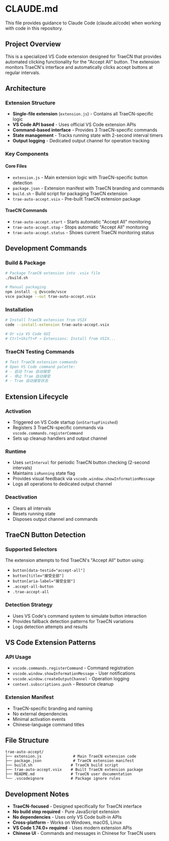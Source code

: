 # CLAUDE.md

This file provides guidance to Claude Code (claude.ai/code) when working with code in this repository.

## Project Overview

This is a specialized VS Code extension designed for TraeCN that provides automated clicking functionality for the "Accept All" button. The extension monitors TraeCN's interface and automatically clicks accept buttons at regular intervals.

## Architecture

### Extension Structure
- **Single-file extension** (`extension.js`) - Contains all TraeCN-specific logic
- **VS Code API based** - Uses official VS Code extension APIs
- **Command-based interface** - Provides 3 TraeCN-specific commands
- **State management** - Tracks running state with 2-second interval timers
- **Output logging** - Dedicated output channel for operation tracking

### Key Components

#### Core Files
- `extension.js` - Main extension logic with TraeCN-specific button detection
- `package.json` - Extension manifest with TraeCN branding and commands
- `build.sh` - Build script for packaging TraeCN extension
- `trae-auto-accept.vsix` - Pre-built TraeCN extension package

#### TraeCN Commands
- `trae-auto-accept.start` - Starts automatic "Accept All" monitoring
- `trae-auto-accept.stop` - Stops automatic "Accept All" monitoring  
- `trae-auto-accept.status` - Shows current TraeCN monitoring status

## Development Commands

### Build & Package
```bash
# Package TraeCN extension into .vsix file
./build.sh

# Manual packaging
npm install -g @vscode/vsce
vsce package --out trae-auto-accept.vsix
```

### Installation
```bash
# Install TraeCN extension from VSIX
code --install-extension trae-auto-accept.vsix

# Or via VS Code GUI
# Ctrl+Shift+P → Extensions: Install from VSIX...
```

### TraeCN Testing Commands
```bash
# Test TraeCN extension commands
# Open VS Code command palette:
# - 启动 Trae 自动接受
# - 停止 Trae 自动接受  
# - Trae 自动接受状态
```

## Extension Lifecycle

### Activation
- Triggered on VS Code startup (`onStartupFinished`)
- Registers 3 TraeCN-specific commands via `vscode.commands.registerCommand`
- Sets up cleanup handlers and output channel

### Runtime
- Uses `setInterval` for periodic TraeCN button checking (2-second intervals)
- Maintains `isRunning` state flag
- Provides visual feedback via `vscode.window.showInformationMessage`
- Logs all operations to dedicated output channel

### Deactivation
- Clears all intervals
- Resets running state
- Disposes output channel and commands

## TraeCN Button Detection

### Supported Selectors
The extension attempts to find TraeCN's "Accept All" button using:
- `button[data-testid="accept-all"]`
- `button[title="接受全部"]`
- `button[aria-label="接受全部"]`
- `.accept-all-button`
- `.trae-accept-all`

### Detection Strategy
- Uses VS Code's command system to simulate button interaction
- Provides fallback detection patterns for TraeCN variations
- Logs detection attempts and results

## VS Code Extension Patterns

### API Usage
- `vscode.commands.registerCommand` - Command registration
- `vscode.window.showInformationMessage` - User notifications
- `vscode.window.createOutputChannel` - Operation logging
- `context.subscriptions.push` - Resource cleanup

### Extension Manifest
- TraeCN-specific branding and naming
- No external dependencies
- Minimal activation events
- Chinese-language command titles

## File Structure

```
trae-auto-accept/
├── extension.js              # Main TraeCN extension code
├── package.json              # TraeCN extension manifest
├── build.sh                 # TraeCN build script
├── trae-auto-accept.vsix    # Built TraeCN extension package
├── README.md                # TraeCN user documentation
└── .vscodeignore            # Package ignore rules
```

## Development Notes

- **TraeCN-focused** - Designed specifically for TraeCN interface
- **No build step required** - Pure JavaScript extension
- **No dependencies** - Uses only VS Code built-in APIs
- **Cross-platform** - Works on Windows, macOS, Linux
- **VS Code 1.74.0+ required** - Uses modern extension APIs
- **Chinese UI** - Commands and messages in Chinese for TraeCN users